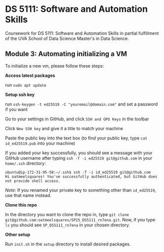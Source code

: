 # DS 5111: Software and Automation Skills

Coursework for DS 5111: Software and Automation Skills in partial fulfillment of the UVA School of Data Science Master's in Data Science.

## Module 3: Automating initializing a VM

To initialize a new vm, please follow these steps:

**Access latest packages**

run `sudo apt update`

**Setup ssh key**

run `ssh-keygen -t ed25519 -C "youremail@domain.com"` and set a password if you want

Go to your settings in GitHub, and click `SSH and GPG Keys` in the toolbar

Click `New SSH key` and give it a title to match your machine

Paste the public key into the text box (to find your public key, type `cat id_ed25519.pub` into your machine)

If you added your key successfully, you should see a message with your GitHub username after typing `ssh -T -i ed25519 git@github.com` in your `home/.ssh` directory:

```
ubuntu@ip-172-31-95-58:~/.ssh$ ssh -T -i id_ed25519 git@github.com
Hi oatmeelsquares! You've successfully authenticated, but GitHub does not provide shell access.
```

*Note*: If you renamed your private key to something other than `id_ed25519`, use that name instead.

**Clone this repo**

In the directory you want to clone the repo in, type `git clone git@github.com:oatmeelsquares/SP25_DS5111_rn7ena.git`. Now, if you type `ls` you should see `SP_DS5111_rn7ena` in your chosen directory. 

**Other setup**

Run `init.sh` in the `setup` directory to install desired packages.
